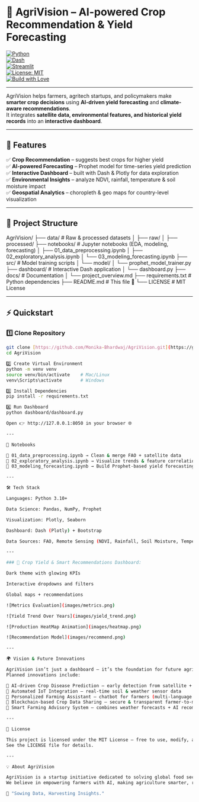 # 🌾 AgriVision – AI-powered Crop Recommendation & Yield Forecasting

[![Python](https://img.shields.io/badge/Python-3.10%2B-blue.svg?logo=python)](https://www.python.org/)  
[![Dash](https://img.shields.io/badge/Dash-2.x-lightgrey.svg?logo=plotly)](https://dash.plotly.com/)  
[![Streamlit](https://img.shields.io/badge/Streamlit-1.x-ff4b4b.svg?logo=streamlit)](https://streamlit.io/)  
[![License: MIT](https://img.shields.io/badge/License-MIT-green.svg)](LICENSE)  
[![Build with Love](https://img.shields.io/badge/Built%20with-❤️-red)](#)  

---

AgriVision helps farmers, agritech startups, and policymakers make **smarter crop decisions** using **AI-driven yield forecasting** and **climate-aware recommendations**.  
It integrates **satellite data, environmental features, and historical yield records** into an **interactive dashboard**.

---

## 🚀 Features
✅ **Crop Recommendation** – suggests best crops for higher yield  
✅ **AI-powered Forecasting** – Prophet model for time-series yield prediction  
✅ **Interactive Dashboard** – built with Dash & Plotly for data exploration  
✅ **Environmental Insights** – analyze NDVI, rainfall, temperature & soil moisture impact  
✅ **Geospatial Analytics** – choropleth & geo maps for country-level visualization  

---

## 📂 Project Structure
AgriVision/
├── data/ # Raw & processed datasets
│ ├── raw/
│ ├── processed/
├── notebooks/ # Jupyter notebooks (EDA, modeling, forecasting)
│ ├── 01_data_preprocessing.ipynb
│ ├── 02_exploratory_analysis.ipynb
│ └── 03_modeling_forecasting.ipynb
├── src/ # Model training scripts
│ └── model/
│ └── prophet_model_trainer.py
├── dashboard/ # Interactive Dash application
│ └── dashboard.py
├── docs/ # Documentation
│ └── project_overview.md
├── requirements.txt # Python dependencies
├── README.md # This file 🚀
└── LICENSE # MIT License

---

## ⚡ Quickstart

### 1️⃣ Clone Repository
```bash
git clone [https://github.com/Monika-Bhardwaj/AgriVision.git](https://github.com/Monika-Bhardwaj/AgriVision.git)
cd AgriVision

2️⃣ Create Virtual Environment
python -m venv venv
source venv/bin/activate    # Mac/Linux
venv\Scripts\activate       # Windows

3️⃣ Install Dependencies
pip install -r requirements.txt

4️⃣ Run Dashboard
python dashboard/dashboard.py

Open 👉 http://127.0.0.1:8050 in your browser 🌐

---

📓 Notebooks

🔹 01_data_preprocessing.ipynb → Clean & merge FAO + satellite data
🔹 02_exploratory_analysis.ipynb → Visualize trends & feature correlations
🔹 03_modeling_forecasting.ipynb → Build Prophet-based yield forecasting models

---

🛠 Tech Stack

Languages: Python 3.10+

Data Science: Pandas, NumPy, Prophet

Visualization: Plotly, Seaborn

Dashboard: Dash (Plotly) + Bootstrap

Data Sources: FAO, Remote Sensing (NDVI, Rainfall, Soil Moisture, Temperature)

---

### 🌾 Crop Yield & Smart Recommendations Dashboard:

Dark theme with glowing KPIs

Interactive dropdowns and filters

Global maps + recommendations

![Metrics Evaluation](images/metrics.png)

![Yield Trend Over Years](images/yield_trend.png)

![Production HeatMap Animation](images/heatmap.png)

![Recommendation Model](images/recommend.png)

---

🌍 Vision & Future Innovations

AgriVision isn’t just a dashboard — it’s the foundation for future agricultural intelligence systems.
Planned innovations include:

🔮 AI-driven Crop Disease Prediction – early detection from satellite + drone imagery
🤖 Automated IoT Integration – real-time soil & weather sensor data
🌱 Personalized Farming Assistant – chatbot for farmers (multi-language support)
📡 Blockchain-based Crop Data Sharing – secure & transparent farmer-to-market insights
🚜 Smart Farming Advisory System – combines weather forecasts + AI recommendations for sustainable practices

---

📜 License

This project is licensed under the MIT License – free to use, modify, and distribute.
See the LICENSE file for details.

---

💡 About AgriVision

AgriVision is a startup initiative dedicated to solving global food security challenges through data-driven agriculture.
We believe in empowering farmers with AI, making agriculture smarter, resilient, and sustainable.

🌱 "Sowing Data, Harvesting Insights."

